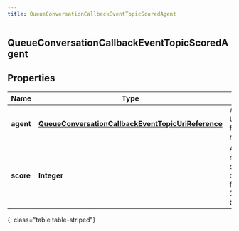 ```yaml
---
title: QueueConversationCallbackEventTopicScoredAgent
---
```


## QueueConversationCallbackEventTopicScoredAgent

## Properties

| Name      | Type                                                                                                                           | Description                                                                       | Notes      |
| --------- | ------------------------------------------------------------------------------------------------------------------------------ | --------------------------------------------------------------------------------- | ---------- |
| **agent** | <!----><!---->[**QueueConversationCallbackEventTopicUriReference**](QueueConversationCallbackEventTopicUriReference.md)<!----> | A UriReference for a resource                                                     | [optional] |
| **score** | <!----><!---->**Integer**<!---->                                                                                               | Agent&#39;s score for the current conversation, from 0 - 100, higher being better | [optional] |

{: class="table table-striped"}
